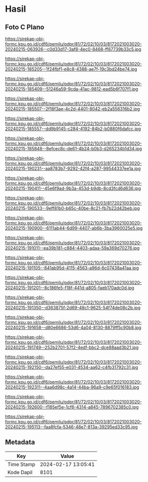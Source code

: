 # Hasil

## Foto C Plano

https://sirekap-obj-formc.kpu.go.id/cdf6/pemilu/pdpr/81/72/02/10/03/8172021003020-20240215-063926--c0d33d17-3af8-4ec0-8468-ff87739b33c5.jpg

https://sirekap-obj-formc.kpu.go.id/cdf6/pemilu/pdpr/81/72/02/10/03/8172021003020-20240215-185205--1f24fbf1-e8c8-4388-ae7f-19c3bd24be74.jpg

https://sirekap-obj-formc.kpu.go.id/cdf6/pemilu/pdpr/81/72/02/10/03/8172021003020-20240215-185409--51246a59-9cda-41ac-9812-ead5b6f707f1.jpg

https://sirekap-obj-formc.kpu.go.id/cdf6/pemilu/pdpr/81/72/02/10/03/8172021003020-20240215-185507--2f18f3ae-4c2d-4401-8042-eb2a556316b2.jpg

https://sirekap-obj-formc.kpu.go.id/cdf6/pemilu/pdpr/81/72/02/10/03/8172021003020-20240215-185557--dd9b9145-c284-4192-84b2-b0880f6dafcc.jpg

https://sirekap-obj-formc.kpu.go.id/cdf6/pemilu/pdpr/81/72/02/10/03/8172021003020-20240215-185848--8efcec8c-de61-4b24-b0b3-d265234b1d34.jpg

https://sirekap-obj-formc.kpu.go.id/cdf6/pemilu/pdpr/81/72/02/10/03/8172021003020-20240215-190231--aa8783b7-9292-42f4-a287-99544337ee1a.jpg

https://sirekap-obj-formc.kpu.go.id/cdf6/pemilu/pdpr/81/72/02/10/03/8172021003020-20240215-190411--45e6f9ad-9b3a-453d-b9db-8cd3fcd6d636.jpg

https://sirekap-obj-formc.kpu.go.id/cdf6/pemilu/pdpr/81/72/02/10/03/8172021003020-20240215-190533--9eff81b0-b65c-40be-8c21-fb7b22d42beb.jpg

https://sirekap-obj-formc.kpu.go.id/cdf6/pemilu/pdpr/81/72/02/10/03/8172021003020-20240215-190900--6111ab44-6d99-4407-ab6b-3ba3960025e5.jpg

https://sirekap-obj-formc.kpu.go.id/cdf6/pemilu/pdpr/81/72/02/10/03/8172021003020-20240215-191011--ea39b181-c884-4403-adaa-59a369d70276.jpg

https://sirekap-obj-formc.kpu.go.id/cdf6/pemilu/pdpr/81/72/02/10/03/8172021003020-20240215-191105--841ab95d-4115-4563-a96d-6c07438a41aa.jpg

https://sirekap-obj-formc.kpu.go.id/cdf6/pemilu/pdpr/81/72/02/10/03/8172021003020-20240215-191201--8c186fe5-f18f-441d-a805-faeb170adc0d.jpg

https://sirekap-obj-formc.kpu.go.id/cdf6/pemilu/pdpr/81/72/02/10/03/8172021003020-20240215-191350--d363875f-2d69-48c1-9625-54f74de08c2b.jpg

https://sirekap-obj-formc.kpu.go.id/cdf6/pemilu/pdpr/81/72/02/10/03/8172021003020-20240215-191658--d80e6686-53d6-4a04-8130-8879ff5c90b8.jpg

https://sirekap-obj-formc.kpu.go.id/cdf6/pemilu/pdpr/81/72/02/10/03/8172021003020-20240215-191749--252b2701-57f2-4edf-bbc2-dce88aad3b21.jpg

https://sirekap-obj-formc.kpu.go.id/cdf6/pemilu/pdpr/81/72/02/10/03/8172021003020-20240215-192150--da27ef55-e031-4534-aa62-c4fb31792c31.jpg

https://sirekap-obj-formc.kpu.go.id/cdf6/pemilu/pdpr/81/72/02/10/03/8172021003020-20240215-192311--4aa6d98c-4a14-44ba-96a9-c9e65f016183.jpg

https://sirekap-obj-formc.kpu.go.id/cdf6/pemilu/pdpr/81/72/02/10/03/8172021003020-20240215-192600--f185ef5e-1cf6-4314-a845-7896702385c0.jpg

https://sirekap-obj-formc.kpu.go.id/cdf6/pemilu/pdpr/81/72/02/10/03/8172021003020-20240215-195113--faa8fcfa-5346-48e7-813a-39295ed33c95.jpg


## Metadata

| Key        | Value               |
| ---------- | ------------------- |
| Time Stamp | 2024-02-17 13:05:41 |
| Kode Dapil | 8101                |



